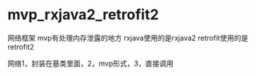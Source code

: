 # mvp_rxjava2_retrofit2

网络框架
mvp有处理内存泄露的地方
rxjava使用的是rxjava2
retrofit使用的是retrofit2





网络1，封装在基类里面，2，mvp形式，3，直接调用
